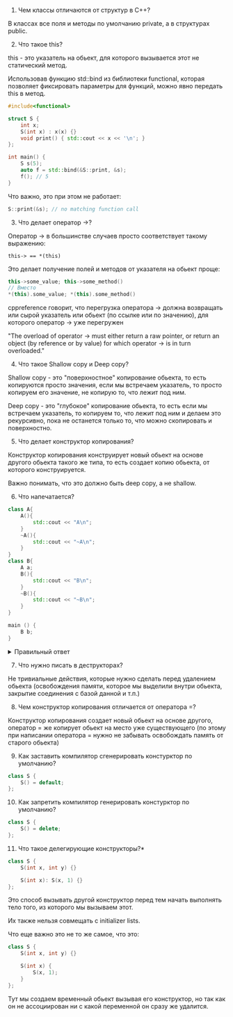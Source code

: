 1. Чем классы отличаются от структур в C++?

В классах все поля и методы по умолчанию private, а в структурах public. 

2. Что такое this?

this - это указатель на обьект, для которого вызывается этот не статический метод. 

Использовав функцию std::bind из библиотеки functional, которая позволяет фиксировать параметры для функций, можно явно передать this в метод.

```cpp
#include<functional>

struct S {
    int x;
    S(int x) : x(x) {}
    void print() { std::cout << x << '\n'; }
};

int main() {
    S s(5);
    auto f = std::bind(&S::print, &s);
    f(); // 5
}
```

Что важно, это при этом не работает:
```cpp
S::print(&s); // no matching function call
```

3. Что делает оператор ->?

Оператор -> в большинстве случаев просто соответствует такому выражению: 

```this-> == *(this)```

Это делает получение полей и методов от указателя на обьект проще:

```cpp
this->some_value; this->some_method()
// Вместо 
*(this).some_value; *(this).some_method()

```

cppreference говорит, что перегрузка оператора -> должна возвращать или сырой указатель или обьект (по ссылке или по значению), для которого оператор -> уже перегружен

"The overload of operator -> must either return a raw pointer, or return an object (by reference or by value) for which operator -> is in turn overloaded."

4. Что такое Shallow copy и Deep copy?

Shallow copy - это "поверхностное" копирование обьекта, то есть копируются просто значения, если мы встречаем указатель, то просто копируем его значение, не копирую то, что лежит под ним.

Deep copy - это "глубокое" копирование обьекта, то есть если мы встречаем указатель, то копируем то, что лежит под ним и делаем это рекурсивно, пока не останется только то, что можно скопировать и поверхностно. 

5. Что делает конструктор копирования?

Конструктор копирования конструирует новый обьект на основе другого обьекта такого же типа, то есть создает копию обьекта, от которого конструируется. 

Важно понимать, что это должно быть deep copy, а не shallow. 

6. Что напечатается?

```cpp
class A{
    A(){
        std::cout << "A\n";
    }
    ~A(){
        std::cout << "~A\n";
    }
}
class B{
    A a;
    B(){
        std::cout << "B\n";
    }
    ~B(){
        std::cout << "~B\n";
    }
}

main () {
    B b;
}
```

<details>
  <summary>Правильный ответ</summary>

    Ничего не распечатается) 

    Код не скомпилируется, так как main почему-то не имеет возращаемого значения, а должен иметь int.
    К тому же конструктуры и деструктуры A и B приватные, поэтому как создать обьект A внутри B, так и создать обьект B в main не получится. 
    А еще после обьявления классов за последней фигурной скобкой должна идти ;

    Но если опустить все эти детали, которые вероятно являются опечатками и считать, что А и B это структуры или же их конструктуры и деструкторы являются публичными, то ответ такой: 

    A 
    B 
    ~B
    ~A 

    Сначала вызываются конструктуры внутренних обьектов, так как в момент вызова конструктора все поля класса (структуры) уже должны быть проинициализированы 

    Деструкторы же всегда вызываются в обратном порядке конструкторам. 
</details>

7. Что нужно писать в деструкторах?

Не тривиальные действия, которые нужно сделать перед удалением обьекта (освобождения памяти, которое мы выделили внутри обьекта, закрытие соединения с базой данной и т.п.)

8. Чем конструктор копирования отличается от оператора =?

Конструктор копирования создает новый обьект на основе другого, оператор = же копирует обьект на место уже существующего (по этому при написании оператора = нужно не забывать освобождать память от старого обьекта)

9. Как заставить компилятор сгенерировать констурктор по умолчанию?

```cpp
class S {
    S() = default;
};
```

10. Как запретить компилятор генерировать констурктор по умолчанию?

```cpp
class S {
    S() = delete;
};
```

11. Что такое делегирующие конструкторы?*

```cpp
class S {
    S(int x, int y) {}

    S(int x): S(x, 1) {} 
};
```

Это способ вызывать другой конструктор перед тем начать выполнять тело того, из которого мы вызываем этот.

Их также нельзя совмещать с initializer lists. 

Что еще важно это не то же самое, что это: 

```cpp
class S {
    S(int x, int y) {}

    S(int x) {
        S(x, 1);
    } 
};
```

Тут мы создаем временный обьект вызывая его конструктор, но так как он не ассоциирован ни с какой переменной он сразу же удалится. 

